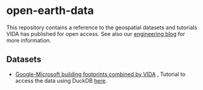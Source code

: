 # open-earth-data
This repository contains a reference to the geospatial datasets and tutorials VIDA has published for open access. 
See also our [engineering blog](https://medium.com/vida-engineering) for more information. 


## Datasets

- [Google-Microsoft building footprints combined by VIDA](https://beta.source.coop/repositories/vida/google-microsoft-open-buildings/description) , Tutorial to access the data using DuckDB [here](tutorials/duckdb_tutorial.md).
